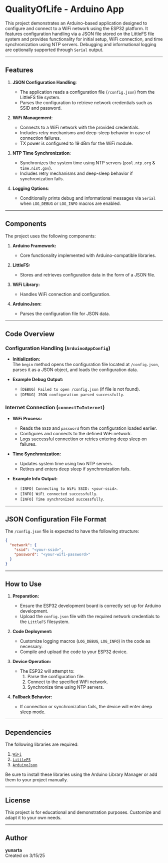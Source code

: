 # QualityOfLife - Arduino App

This project demonstrates an Arduino-based application designed to configure and connect to a WiFi network using the
ESP32 platform. It features configuration handling via a JSON file stored on the LittleFS file system and provides
functionality for initial setup, WiFi connection, and time synchronization using NTP servers. Debugging and
informational logging are optionally supported through `Serial` output.

---

## Features

1. **JSON Configuration Handling**:
    - The application reads a configuration file (`/config.json`) from the LittleFS file system.
    - Parses the configuration to retrieve network credentials such as SSID and password.

2. **WiFi Management**:
    - Connects to a WiFi network with the provided credentials.
    - Includes retry mechanisms and deep-sleep behavior in case of connection failures.
    - TX power is configured to 19 dBm for the WiFi module.

3. **NTP Time Synchronization**:
    - Synchronizes the system time using NTP servers (`pool.ntp.org` & `time.nist.gov`).
    - Includes retry mechanisms and deep-sleep behavior if synchronization fails.

4. **Logging Options**:
    - Conditionally prints debug and informational messages via `Serial` when `LOG_DEBUG` or `LOG_INFO` macros are
      enabled.

---

## Components

The project uses the following components:

1. **Arduino Framework:**
    - Core functionality implemented with Arduino-compatible libraries.

2. **LittleFS:**
    - Stores and retrieves configuration data in the form of a JSON file.

3. **WiFi Library:**
    - Handles WiFi connection and configuration.

4. **ArduinoJson:**
    - Parses the configuration file for JSON data.

---

## Code Overview

### Configuration Handling (`ArduinoAppConfig`)

- **Initialization:**  
  The `begin` method opens the configuration file located at `/config.json`, parses it as a JSON object, and loads the
  configuration data.

- **Example Debug Output:**
    - `[DEBUG] Failed to open /config.json` (if file is not found).
    - `[DEBUG] JSON configuration parsed successfully`.

### Internet Connection (`connectToInternet`)

- **WiFi Process:**
    - Reads the `SSID` and `password` from the configuration loaded earlier.
    - Configures and connects to the defined WiFi network.
    - Logs successful connection or retries entering deep sleep on failures.

- **Time Synchronization:**
    - Updates system time using two NTP servers.
    - Retires and enters deep sleep if synchronization fails.

- **Example Info Output:**
    - `[INFO] Connecting to WiFi SSID: <your-ssid>`.
    - `[INFO] WiFi connected successfully`.
    - `[INFO] Time synchronized successfully`.

---

## JSON Configuration File Format

The `/config.json` file is expected to have the following structure:

```json
{
  "network": {
    "ssid": "<your-ssid>",
    "password": "<your-wifi-password>"
  }
}
```

---

## How to Use

1. **Preparation:**
    - Ensure the ESP32 development board is correctly set up for Arduino development.
    - Upload the `config.json` file with the required network credentials to the `LittleFS` filesystem.

2. **Code Deployment:**
    - Customize logging macros (`LOG_DEBUG`, `LOG_INFO`) in the code as necessary.
    - Compile and upload the code to your ESP32 device.

3. **Device Operation:**
    - The ESP32 will attempt to:
        1. Parse the configuration file.
        2. Connect to the specified WiFi network.
        3. Synchronize time using NTP servers.

4. **Fallback Behavior:**
    - If connection or synchronization fails, the device will enter deep sleep mode.

---

## Dependencies

The following libraries are required:

1. [`WiFi`](https://www.arduino.cc/reference/en/libraries/wifi/)
2. [`LittleFS`](https://github.com/lorol/LITTLEFS)
3. [`ArduinoJson`](https://arduinojson.org/)

Be sure to install these libraries using the Arduino Library Manager or add them to your project manually.

---

## License

This project is for educational and demonstration purposes. Customize and adapt it to your own needs.

---

## Author

**yunarta**  
Created on 3/15/25